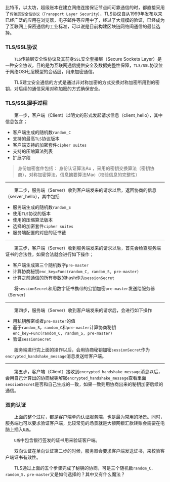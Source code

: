 比特币，以太坊，超级账本在建立网络连接保证节点间可靠通信的时，都直接采用了`传输层安全性协议（Transport Layer Security）`，TLS协议自从1999年发布以来已经广泛的应用在浏览器，电子邮件等应用中了，经过了大规模的验证，已经成为了互联网上保密通信的工业标准，可以说是目前构建区块链网络间通信的最佳选择。


### TLS/SSL协议
&emsp;&emsp;`TLS`传输层安全性协议及其前身`SSL`安全套接层（Secure Sockets Layer）是一种安全协议，目的是为互联网通信提供安全及数据完整性保障，`TLS/SSL`协议位于网络OSI七层模型的会话层，用来加密通信。

&emsp;&emsp;TLS建立安全通信的方式是通过非对称加密的方式交换对称加密所用到的密钥，对后续的通信采用对称加密的方式确保安全。

### TLS/SSL握手过程
&emsp;&emsp;第一步，客户端（Client）以明文的形式发起请求信息（client_hello），其中信息包含；
- 客户端生成的随机数`random_C`
- 支持的最高`TLS`协议版本
- 客户端支持的加密套件`cipher suites`
- 支持的压缩算法列表
- 扩展字段

>  身份加密套件包括： 身份认证算法Au ，采用的密钥交换算法（密钥协商），对称加密算法，信息摘要算法Mac（校验信息的完整性）

-----
&emsp;&emsp;第二步，服务端（Server）收到客户端发来的请求以后，返回协商的信息（server_hello），其中包括
- 服务端生成的随机数`random_S`
- 使用`TLS`协议的版本
- 使用的压缩算法版本
- 选择的加密套件`cipher suites`
- 服务端配置的对应的证书链

-----
&emsp;&emsp;第三步，客户端（Server）收到服务端发来的请求以后，首先会检查服务端证书的合法性，如果合法就会进行如下操作；
- 客户端生成第三个随机数字`pre-master`
- 计算协商秘钥`enc_key=Func(random_C, random_S, pre-master)`
- 计算之前通信的所有参数的hash作为`sessionSecret`

&emsp;&emsp;将`sessionSecret`和用数字证书携带的公钥加密`pre-master`发送给服务器（Server）

-----
&emsp;&emsp;第四步，服务端（Server）收到客户端发来的请求后，会进行如下操作
- 用私钥解密或者`pre-master`的值
- 基于`random_S`，`random_C`和`pre-master`计算协商秘钥`enc_key=Func(random_C, random_S, pre-master)`
- 验证`sessionSecret`

&emsp;&emsp;服务端进行完上面的操作以后，会用协商秘钥加密`sessionSecret`作为`encrypted_handshake_message`消息发送给客户端。

-----
&emsp;&emsp;第五步，客户端（Client）接收到`encrypted_handshake_message`消息以后，会用自己计算出的协商秘钥解密`encrypted_handshake_message`查看里面`sessionSecret`是否和自己生成的一致，如果一致则用协商出来的秘钥加密后续的通信。

### 双向认证
&emsp;&emsp;上面的整个过程，都是客户端单向认证服务端，也是最为常用的场景。同时，服务端也可以要求验证客户端，比较常见的场景就是大额网银汇款转账会需要在电脑上插入`U盾`。

&emsp;&emsp;`U盾`中包含银行签发的证书用来验证客户端。

&emsp;&emsp;双向认证在单向认证第二步的时候，服务器会要求客户端发送证书，来校验客户端证书有效性。

&emsp;&emsp;TLS通过上面的五个步骤完成了秘钥的协商，可是三个随机数`random_C，random_S，pre-master`又是如何选择的？其中又有什么魔法？
